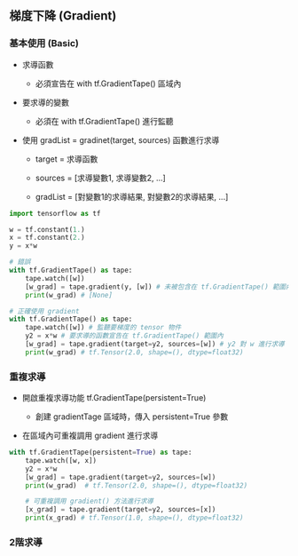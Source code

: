 ## 梯度下降 (Gradient)

### 基本使用 (Basic)

- 求導函數
  
  - 必須宣告在 with tf.GradientTape() 區域內

- 要求導的變數
  
  - 必須在 with tf.GradientTape() 進行監聽

- 使用 gradList = gradinet(target, sources) 函數進行求導
  
  - target = 求導函數
  
  - sources = [求導變數1, 求導變數2, ...]
  
  - gradList = [對變數1的求導結果, 對變數2的求導結果, ...]

```python
import tensorflow as tf

w = tf.constant(1.)
x = tf.constant(2.)
y = x*w

# 錯誤
with tf.GradientTape() as tape:
    tape.watch([w])
    [w_grad] = tape.gradient(y, [w]) # 未被包含在 tf.GradientTape() 範圍內，因此無法求導
    print(w_grad) # [None]

# 正確使用 gradient
with tf.GradientTape() as tape:
    tape.watch([w]) # 監聽要梯度的 tensor 物件
    y2 = x*w # 要求導的函數宣告在 tf.GradientTape() 範圍內
    [w_grad] = tape.gradient(target=y2, sources=[w]) # y2 對 w 進行求導
    print(w_grad) # tf.Tensor(2.0, shape=(), dtype=float32) 
```

### 重複求導

- 開啟重複求導功能 tf.GradientTape(persistent=True)
  
  - 創建 gradientTage 區域時，傳入 persistent=True 參數

- 在區域內可重複調用 gradient 進行求導

```python
with tf.GradientTape(persistent=True) as tape:
    tape.watch([w, x])
    y2 = x*w
    [w_grad] = tape.gradient(target=y2, sources=[w])
    print(w_grad)  # tf.Tensor(2.0, shape=(), dtype=float32)

    # 可重複調用 gradient() 方法進行求導
    [x_grad] = tape.gradient(target=y2, sources=[x]) 
    print(x_grad) # tf.Tensor(1.0, shape=(), dtype=float32)
```



### 2階求導



```python

```
